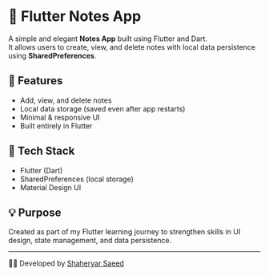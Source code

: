 # 📝 Flutter Notes App

A simple and elegant **Notes App** built using Flutter and Dart.  
It allows users to create, view, and delete notes with local data persistence using **SharedPreferences**.

## 🚀 Features
- Add, view, and delete notes  
- Local data storage (saved even after app restarts)  
- Minimal & responsive UI  
- Built entirely in Flutter

## 🧠 Tech Stack
- Flutter (Dart)
- SharedPreferences (local storage)
- Material Design UI

## 💡 Purpose
Created as part of my Flutter learning journey to strengthen skills in UI design, state management, and data persistence.

---

👨‍💻 Developed by [Shaheryar Saeed](https://www.linkedin.com/in/shaheryarsaeed/)
